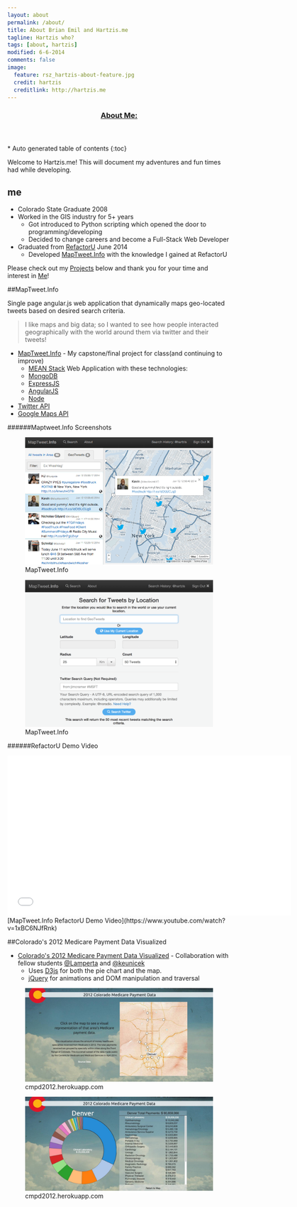 ```yaml
---
layout: about
permalink: /about/
title: About Brian Emil and Hartzis.me
tagline: Hartzis who?
tags: [about, hartzis]
modified: 6-6-2014
comments: false
image:
  feature: rsz_hartzis-about-feature.jpg
  credit: hartzis
  creditlink: http://hartzis.me
---
```


<section id="table-of-contents" class="toc tocFixed">
  <header>
    <a href="#">
      <h3>About Me:</h3>
    </a>
  </header>
<div id="drawer" markdown="1">
*  Auto generated table of contents
{:toc}
</div>
</section><!-- /#table-of-contents -->

Welcome to Hartzis.me! This will document my adventures and fun times had while developing.

## me

* Colorado State Graduate 2008
* Worked in the GIS industry for 5+ years
  * Got introduced to Python scripting which opened the door to programming/developing
  * Decided to change careers and become a Full-Stack Web Developer
* Graduated from [RefactorU](http://www.refactoru.com) June 2014
  * Developed [MapTweet.Info](http://www.maptweet.info) with the knowledge I gained at RefactorU

Please check out my [Projects](http://www.hartzis.me/projects) below and thank you for your time and interest in [Me](http://www.hartzis.me)!

<figure>
<a id="myProjects"></a>
</figure>

##MapTweet.Info

Single page angular.js web application that dynamically maps geo-located tweets based on desired search criteria. 

>I like maps and big data; so I wanted to see how people interacted geographically with the world around them via twitter and their tweets!

* [MapTweet.Info](http://www.maptweet.info) - My capstone/final project for class(and continuing to improve)
  * [MEAN Stack](http://blog.mongodb.org/post/49262866911/the-mean-stack-mongodb-expressjs-angularjs-and) Web Application with these technologies:
  * [MongoDB](http://www.mongodb.org)
  * [ExpressJS](http://expressjs.com/)
  * [AngularJS](http://www.angularjs.com)
  * [Node](http://nodejs.org)
* [Twitter API](http://dev.twitter.com)
* [Google Maps API](https://developers.google.com/maps/)

######Maptweet.Info Screenshots

<figure class="figureCenter">
    <a href="/images/maptweet-info-ss.png"><img src="/images/maptweet-info-ss.png" class="imgSmaller"></a>
    <figcaption>MapTweet.Info</figcaption>
</figure>
<figure class="figureCenter">
    <a href="/images/maptweet-search-ss.png"><img src="/images/maptweet-search-ss.png" class="imgSmaller"></a>
    <figcaption>MapTweet.Info</figcaption>
</figure>

######RefactorU Demo Video

<iframe width="640" height="360" src="//www.youtube.com/embed/1xBC6NJfRnk?rel=0" frameborder="0" allowfullscreen></iframe>
[MapTweet.Info RefactorU Demo Video](https://www.youtube.com/watch?v=1xBC6NJfRnk)

##Colorado's 2012 Medicare Payment Data Visualized
* [Colorado's 2012 Medicare Payment Data Visualized](http://cmpd2012.herokuapp.com) - Collaboration with fellow students [@Lamperta](http://www.twitter.com/Lamperta) and [@keunicek](http://www.twitter.com/keunicek)
  * Uses [D3js](http://www.d3js.com) for both the pie chart and the map.
  * [jQuery](http://jquery.com) for animations and DOM manipulation and traversal

<figure class="figureCenter">
    <a href="/images/cmpd2012-map-ss.jpg"><img src="/images/cmpd2012-map-ss.jpg" class="imgSmaller"></a>
  <figcaption>cmpd2012.herokuapp.com</figcaption>
</figure>
<figure class="figureCenter">
    <a href="/images/cmpd2012-info-ss.jpg"><img src="/images/cmpd2012-info-ss.jpg" class="imgSmaller"></a>
    <figcaption>cmpd2012.herokuapp.com</figcaption>
</figure>